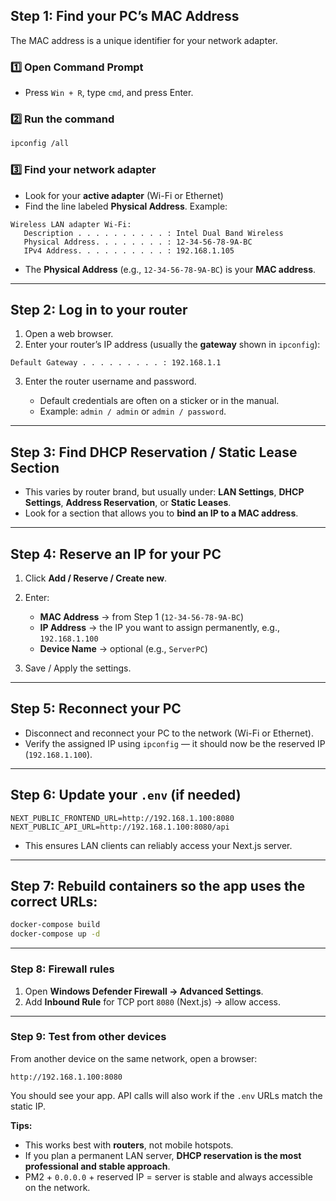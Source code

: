 ## **Step 1: Find your PC’s MAC Address**

The MAC address is a unique identifier for your network adapter.

### **1️⃣ Open Command Prompt**

- Press `Win + R`, type `cmd`, and press Enter.

### **2️⃣ Run the command**

```bash
ipconfig /all
```

### **3️⃣ Find your network adapter**

- Look for your **active adapter** (Wi-Fi or Ethernet)
- Find the line labeled **Physical Address**. Example:

```
Wireless LAN adapter Wi-Fi:
   Description . . . . . . . . . . : Intel Dual Band Wireless
   Physical Address. . . . . . . . : 12-34-56-78-9A-BC
   IPv4 Address. . . . . . . . . . : 192.168.1.105
```

- The **Physical Address** (e.g., `12-34-56-78-9A-BC`) is your **MAC address**.

---

## **Step 2: Log in to your router**

1. Open a web browser.
2. Enter your router’s IP address (usually the **gateway** shown in `ipconfig`):

```
Default Gateway . . . . . . . . . : 192.168.1.1
```

3. Enter the router username and password.

   - Default credentials are often on a sticker or in the manual.
   - Example: `admin / admin` or `admin / password`.

---

## **Step 3: Find DHCP Reservation / Static Lease Section**

- This varies by router brand, but usually under:
  **LAN Settings**, **DHCP Settings**, **Address Reservation**, or **Static Leases**.
- Look for a section that allows you to **bind an IP to a MAC address**.

---

## **Step 4: Reserve an IP for your PC**

1. Click **Add / Reserve / Create new**.
2. Enter:

   - **MAC Address** → from Step 1 (`12-34-56-78-9A-BC`)
   - **IP Address** → the IP you want to assign permanently, e.g., `192.168.1.100`
   - **Device Name** → optional (e.g., `ServerPC`)

3. Save / Apply the settings.

---

## **Step 5: Reconnect your PC**

- Disconnect and reconnect your PC to the network (Wi-Fi or Ethernet).
- Verify the assigned IP using `ipconfig` — it should now be the reserved IP (`192.168.1.100`).

---

## **Step 6: Update your `.env` (if needed)**

```env
NEXT_PUBLIC_FRONTEND_URL=http://192.168.1.100:8080
NEXT_PUBLIC_API_URL=http://192.168.1.100:8080/api
```

- This ensures LAN clients can reliably access your Next.js server.

---

## **Step 7: Rebuild containers so the app uses the correct URLs:**

```bash
docker-compose build
docker-compose up -d
```

---

### **Step 8: Firewall rules**

1. Open **Windows Defender Firewall → Advanced Settings**.
2. Add **Inbound Rule** for TCP port `8080` (Next.js) → allow access.

---

### **Step 9: Test from other devices**

From another device on the same network, open a browser:

```
http://192.168.1.100:8080
```

You should see your app. API calls will also work if the `.env` URLs match the static IP.

**Tips:**

- This works best with **routers**, not mobile hotspots.
- If you plan a permanent LAN server, **DHCP reservation is the most professional and stable approach**.
- PM2 + `0.0.0.0` + reserved IP = server is stable and always accessible on the network.
